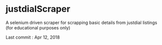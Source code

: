 # justdialScraper


A selenium driven scraper for scrapping basic details from justdial listings (for educational purposes only)

Last commit : Apr 12, 2018